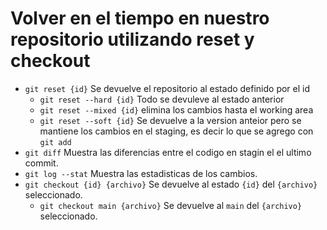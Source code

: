 # Volver en el tiempo en nuestro repositorio utilizando reset y checkout

* `git reset {id}` Se devuelve el repositorio al estado definido por el id
    * `git reset --hard {id}` Todo se devuleve al estado anterior
    * `git reset --mixed {id}` elimina los cambios hasta el working area
    * `git reset --soft {id}` Se devuelve a la version anteior pero se mantiene los cambios en el staging, es decir lo que se agrego con `git add`
* `git diff` Muestra las diferencias entre el codigo en stagin el el ultimo commit.
* `git log --stat` Muestra las estadisticas de los cambios.
* `git checkout {id} {archivo}` Se devuelve al estado `{id}` del `{archivo}` seleccionado.
    * `git checkout main {archivo}` Se devuelve al `main` del `{archivo}` seleccionado.